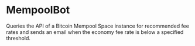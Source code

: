 # MempoolBot
Queries the API of a Bitcoin Mempool Space instance for recommended fee rates and sends an email when the economy fee rate is below a specified threshold.
